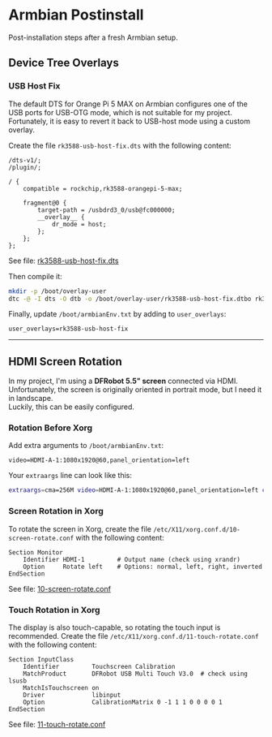# Armbian Postinstall

Post-installation steps after a fresh Armbian setup.

## Device Tree Overlays

### USB Host Fix

The default DTS for Orange Pi 5 MAX on Armbian configures one of the USB ports for USB-OTG mode, which is not suitable for my project. Fortunately, it is easy to revert it back to USB-host mode using a custom overlay.

Create the file `rk3588-usb-host-fix.dts` with the following content:

```
/dts-v1/;
/plugin/;

/ {
    compatible = rockchip,rk3588-orangepi-5-max;

    fragment@0 {
        target-path = /usbdrd3_0/usb@fc000000;
        __overlay__ {
            dr_mode = host;
        };
    };
};
```

See file: [rk3588-usb-host-fix.dts](./user_overlays/rk3588-usb-host-fix.dts)

Then compile it:

```bash
mkdir -p /boot/overlay-user
dtc -@ -I dts -O dtb -o /boot/overlay-user/rk3588-usb-host-fix.dtbo rk3588-usb-host-fix.dts
```

Finally, update `/boot/armbianEnv.txt` by adding to `user_overlays`:

```
user_overlays=rk3588-usb-host-fix
```

---

## HDMI Screen Rotation

In my project, I'm using a **DFRobot 5.5" screen** connected via HDMI. Unfortunately, the screen is originally oriented in portrait mode, but I need it in landscape.  
Luckily, this can be easily configured.

### Rotation Before Xorg

Add extra arguments to `/boot/armbianEnv.txt`:

```
video=HDMI-A-1:1080x1920@60,panel_orientation=left
```

Your `extraargs` line can look like this:

```bash
extraargs=cma=256M video=HDMI-A-1:1080x1920@60,panel_orientation=left console=tty1 splash quiet plymouth.ignore-serial-consoles
```

### Screen Rotation in Xorg

To rotate the screen in Xorg, create the file `/etc/X11/xorg.conf.d/10-screen-rotate.conf` with the following content:

```
Section Monitor
    Identifier HDMI-1         # Output name (check using xrandr)
    Option     Rotate left    # Options: normal, left, right, inverted
EndSection
```

See file: [10-screen-rotate.conf](./10-screen-rotate.conf)

### Touch Rotation in Xorg

The display is also touch-capable, so rotating the touch input is recommended. Create the file `/etc/X11/xorg.conf.d/11-touch-rotate.conf` with the following content:

```
Section InputClass
    Identifier         Touchscreen Calibration
    MatchProduct       DFRobot USB Multi Touch V3.0  # check using lsusb
    MatchIsTouchscreen on
    Driver             libinput
    Option             CalibrationMatrix 0 -1 1 1 0 0 0 0 1
EndSection
```

See file: [11-touch-rotate.conf](./11-touch-rotate.conf)
